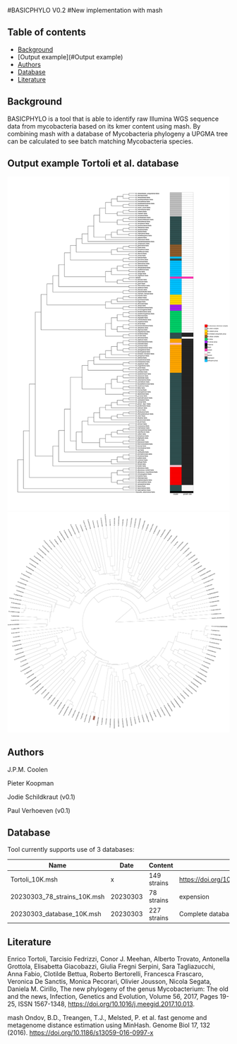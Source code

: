 #BASICPHYLO V0.2
#New implementation with mash

## Table of contents
* [Background](#GENERAL-INFO)
* [Output example](#Output example)
* [Authors](#Authors)
* [Database](#Database)
* [Literature](#Literature)

## Background
BASICPHYLO is a tool that is able to identify raw Illumina WGS sequence data from mycobacteria
based on its kmer content using mash.
By combining mash with a database of Mycobacteria phylogeny a UPGMA tree
can be calculated to see batch matching Mycobacteria species.

## Output example Tortoli et al. database
![Alt text](images/Part1.png?raw=true "Output example")
![Alt text](images/Part2.png?raw=true "Output example")

## Authors
J.P.M. Coolen 

Pieter Koopman

Jodie Schildkraut (v0.1)

Paul Verhoeven (v0.1)

## Database
Tool currently supports use of 3 databases:

| Name       | Date | Content      | Notes                                        |
|------------|----|--------------|----------------------------------------------|
| Tortoli_10K.msh | x  | 149 strains  | https://doi.org/10.1016/j.meegid.2017.10.013 |
| 20230303_78_strains_10K.msh  | 20230303 | 78 strains   | expension                                    |
| 20230303_database_10K.msh  | 20230303 | 227 strains  | Complete database                            |

## Literature
Enrico Tortoli, Tarcisio Fedrizzi, Conor J. Meehan, Alberto Trovato, Antonella Grottola, Elisabetta Giacobazzi, Giulia Fregni Serpini, Sara Tagliazucchi, Anna Fabio, Clotilde Bettua, Roberto Bertorelli, Francesca Frascaro, Veronica De Sanctis, Monica Pecorari, Olivier Jousson, Nicola Segata, Daniela M. Cirillo,
The new phylogeny of the genus Mycobacterium: The old and the news,
Infection, Genetics and Evolution, Volume 56, 2017, Pages 19-25, ISSN 1567-1348,
https://doi.org/10.1016/j.meegid.2017.10.013.

mash
Ondov, B.D., Treangen, T.J., Melsted, P. et al.
fast genome and metagenome distance estimation using MinHash. 
Genome Biol 17, 132 (2016). https://doi.org/10.1186/s13059-016-0997-x